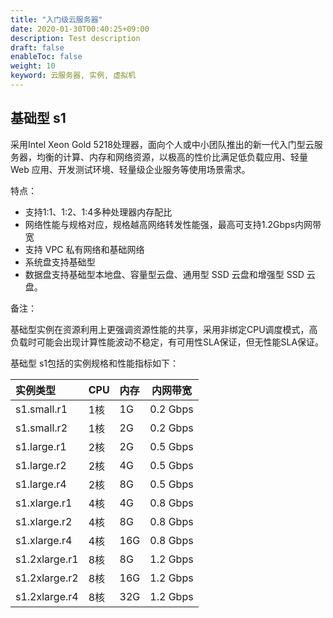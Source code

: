 ```yaml
---
title: "入门级云服务器"
date: 2020-01-30T00:40:25+09:00
description: Test description
draft: false
enableToc: false
weight: 10
keyword: 云服务器, 实例, 虚拟机
---
```


## **基础型 s1** 

采用Intel Xeon Gold 5218处理器，面向个人或中小团队推出的新一代入门型云服务器，均衡的计算、内存和网络资源，以极高的性价比满足低负载应用、轻量 Web 应用、开发测试环境、轻量级企业服务等使用场景需求。

特点：

- 支持1:1、1:2、1:4多种处理器内存配比
- 网络性能与规格对应，规格越高网络转发性能强，最高可支持1.2Gbps内网带宽
- 支持 VPC 私有网络和基础网络
- 系统盘支持基础型
- 数据盘支持基础型本地盘、容量型云盘、通用型 SSD 云盘和增强型 SSD 云盘。

备注：

基础型实例在资源利用上更强调资源性能的共享，采用非绑定CPU调度模式，高负载时可能会出现计算性能波动不稳定，有可用性SLA保证，但无性能SLA保证。

基础型 s1包括的实例规格和性能指标如下：

|实例类型    |CPU    |内存    |内网带宽    |
|:----|:----|:----|-----|
|s1.small.r1   |1核    |1G    |0.2 Gbps    |
|s1.small.r2   |1核    |2G    |0.2 Gbps    |
|s1.large.r1   |2核    |2G    |0.5 Gbps    |
|s1.large.r2   |2核    |4G    |0.5 Gbps    |
|s1.large.r4   |2核    |8G    |0.5 Gbps    |
|s1.xlarge.r1  |4核    |4G    |0.8 Gbps    |
|s1.xlarge.r2  |4核    |8G    |0.8 Gbps    |
|s1.xlarge.r4  |4核    |16G    |0.8 Gbps    |
|s1.2xlarge.r1 |8核    |8G    |1.2 Gbps    |
|s1.2xlarge.r2 |8核    |16G    |1.2 Gbps    |
|s1.2xlarge.r4 |8核    |32G    |1.2 Gbps    |

